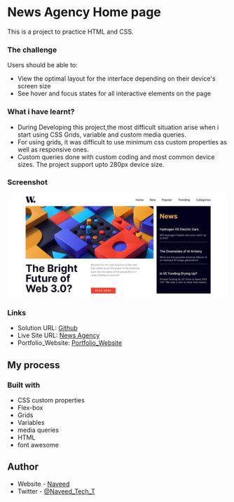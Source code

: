 # News Agency Home page

This is a project to practice HTML and CSS.

### The challenge

Users should be able to:

- View the optimal layout for the interface depending on their device's screen size
- See hover and focus states for all interactive elements on the page

### What i have learnt?

- During Developing this project,the most difficult situation arise when i start using CSS Grids, variable and custom media queries.
- For using grids, it was difficult to use minimum css custom properties as well as responsive ones.
- Custom queries done with custom coding and most common device sizes. The project support upto 280px device size.

### Screenshot

![](/screenshot.png)

### Links

- Solution URL: [Github](https://github.com/Naveed89-tech/new_agency_home_page)
- Live Site URL: [News Agency](https://newsagency-home.netlify.app/)
- Portfolio_Website: [Portfolio_Website](https://naveedtechs.netlify.app/)

## My process

### Built with

- CSS custom properties
- Flex-box
- Grids
- Variables
- media queries
- HTML
- font awesome

## Author

- Website - [Naveed](https://naveedtechs.netlify.app/)
- Twitter - [@Naveed_Tech_T](https://twitter.com/Naveed_Tech_T)
